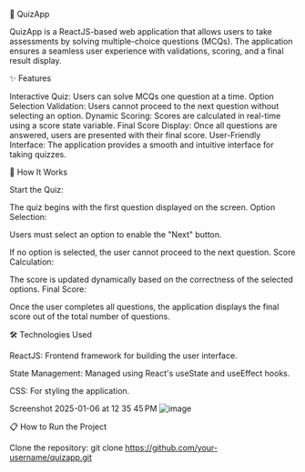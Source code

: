 🎯 QuizApp

QuizApp is a ReactJS-based web application that allows users to take assessments by solving multiple-choice questions (MCQs). The application ensures a seamless user experience with validations, scoring, and a final result display.

✨ Features

Interactive Quiz: Users can solve MCQs one question at a time.
Option Selection Validation: Users cannot proceed to the next question without selecting an option.
Dynamic Scoring: Scores are calculated in real-time using a score state variable.
Final Score Display: Once all questions are answered, users are presented with their final score.
User-Friendly Interface: The application provides a smooth and intuitive interface for taking quizzes.


🚀 How It Works

Start the Quiz:

The quiz begins with the first question displayed on the screen.
Option Selection:

Users must select an option to enable the "Next" button.

If no option is selected, the user cannot proceed to the next question.
Score Calculation:

The score is updated dynamically based on the correctness of the selected options.
Final Score:

Once the user completes all questions, the application displays the final score out of the total number of questions.


🛠️ Technologies Used

ReactJS: Frontend framework for building the user interface.

State Management: Managed using React's useState and useEffect hooks.

CSS: For styling the application.

Screenshot 2025-01-06 at 12 35 45 PM
![image](https://github.com/user-attachments/assets/9115c0ab-21f5-4bfd-978d-94b05552260e)



📋 How to Run the Project

Clone the repository:
git clone https://github.com/your-username/quizapp.git
